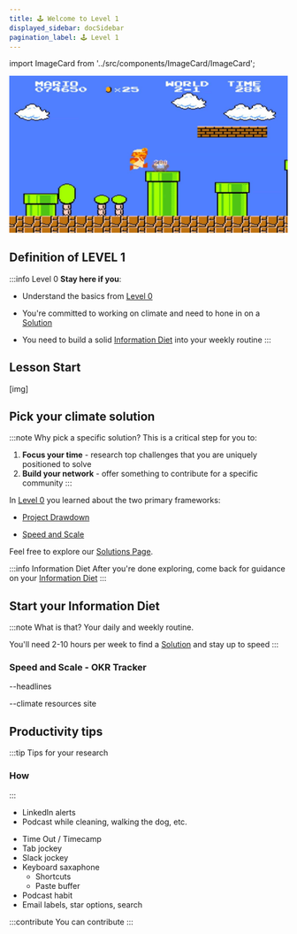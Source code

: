 ```yaml
---
title: 🕹️ Welcome to Level 1
displayed_sidebar: docSidebar
pagination_label: 🕹️ Level 1
---
```

import ImageCard from '../src/components/ImageCard/ImageCard';

![video game pic](../static/img/level-1-mario.jpg)
## Definition of LEVEL 1

:::info Level 0
**Stay here if you**:

- Understand the basics from [Level 0](level-0)

- You're committed to working on climate and need to hone in on a [Solution](#pick-your-climate-solution)

- You need to build a solid [Information Diet](#start-your-information-diet) into your weekly routine 
:::

<div style={{ display: 'flex', flexWrap: 'wrap'}}>
    <ImageCard
    title="Back to Level 0"
    description="You still need the basics"
    imageUrl="img/climate-tech-level-0-mario.jpg"
    linkUrl="level-0"
    />
    <ImageCard
    title="Skip to Level 2"
    description="You already picked your climate solution"
    imageUrl="img/level-2-mario.jpg"
    linkUrl="level-2"
    />
</div>

## Lesson Start

[img]


## Pick your climate solution

:::note Why pick a specific solution?
This is a critical step for you to:
1. **Focus your time** -  research top challenges that you are uniquely positioned to solve
2. **Build your network** - offer something to contribute for a specific community
:::

In [Level 0](level-0) you learned about the two primary frameworks:

- [Project Drawdown](level-0#project-drawdown)

- [Speed and Scale](level-0#speed-and-scale)

Feel free to explore our [Solutions Page](solutions).

:::info Information Diet
After you're done exploring, come back for guidance on your [Information Diet](#start-your-information-diet)
:::

<ImageCard
  title="Climate Solutions"
  description="An overview of all 12 sectors and 93 climate solutions"
  imageUrl="/img/aigen-robotics.png"
  linkUrl="/solutions"
/>

## Start your Information Diet
:::note What is that?
Your daily and weekly routine.

You'll need 2-10 hours per week to find a [Solution](solutions) and stay up to speed
:::

<div style={{ display: 'flex', flexWrap: 'wrap'}}>

<ImageCard
  title="Resources"
  description="Newsletters, podcasts, media coverage, and other materials."
  imageUrl="/img/healthy-lifestyle.jpg"
  linkUrl="/resources"
/>
</div>

### Speed and Scale - OKR Tracker

--headlines

--climate resources site



## Productivity tips

<!--[video]-->
:::tip Tips for your research
### How
:::
 - LinkedIn alerts
 - Podcast while cleaning, walking the dog, etc.


* Time Out / Timecamp
* Tab jockey
* Slack jockey
* Keyboard saxaphone
	* Shortcuts
	* Paste buffer
* Podcast habit
* Email labels, star options, search


:::contribute
You can contribute
:::
